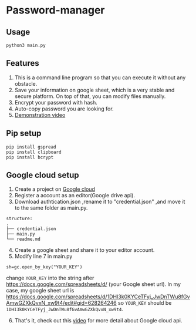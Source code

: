# Password-manager
## Usage
```
python3 main.py
```
## Features
1. This is a command line program so that you can execute it without any obstacle.
2. Save your information on google sheet, which is a very stable and secure platform. On top of that, you can modify files manually.
3. Encrypt your password with hash.
4. Auto-copy password you are looking for.
5. [Demonstration video](https://youtu.be/SfdZxzV8e0g)

## Pip setup
```
pip install gspread
pip install clipboard
pip install bcrypt
```
## Google cloud setup
1. Create a project on [Google cloud](https://cloud.google.com/)
2. Register a account as an editor(Google drive api).
3. Download authtication.json ,rename it to "credential.json" ,and move it to the same folder as main.py.
```
structure:
.
├── credential.json
├── main.py
└── readme.md
```

4. Create a google sheet and share it to your editor account.
5. Modify line 7 in main.py
```
sh=gc.open_by_key("YOUR_KEY")
```
change `YOUR_KEY` into the string after https://docs.google.com/spreadsheets/d/ (your Google sheet url).
In my case, my google sheet url is https://docs.google.com/spreadsheets/d/1DHI3k0KYCeTFyj_JwDnTWu8fGvAmwGZXkQvxN_xw9t4/edit#gid=628264246
so `YOUR_KEY` should be `1DHI3k0KYCeTFyj_JwDnTWu8fGvAmwGZXkQvxN_xw9t4`.

6. That's it, check out this [video](https://www.youtube.com/watch?v=T1vqS1NL89E&t=307s) for more detail about Google cloud api.
